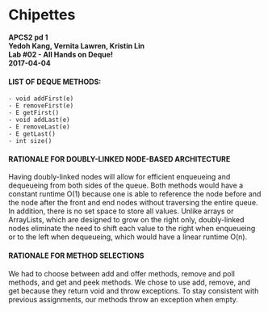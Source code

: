 # Chipettes
**APCS2 pd 1**       
**Yedoh Kang, Vernita Lawren, Kristin Lin**      
**Lab #02 - All Hands on Deque!**     
**2017-04-04**      

#### LIST OF DEQUE METHODS: 
    - void addFirst(e)
    - E removeFirst(e)
    - E getFirst()
    - void addLast(e)
    - E removeLast(e)
    - E getLast()
    - int size()
    
#### RATIONALE FOR DOUBLY-LINKED NODE-BASED ARCHITECTURE

Having doubly-linked nodes will allow for efficient enqueueing and dequeueing from both sides of the queue. Both methods would have a constant runtime O(1) because one is able to reference the node before and the node after the front and end nodes without traversing the entire queue. In addition, there is no set space to store all values. Unlike arrays or ArrayLists, which are designed to grow on the right only, doubly-linked nodes eliminate the need to shift each value to the right when enqueueing or to the left when dequeueing, which would have a linear runtime O(n).  

#### RATIONALE FOR METHOD SELECTIONS

We had to choose between add and offer methods, remove and poll methods, and get and peek methods. We chose to use add, remove, and get because they return void and throw exceptions. To stay consistent with previous assignments, our methods throw an exception when empty.
